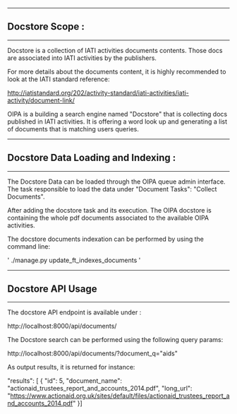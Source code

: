 --------
## Docstore Scope :
--------

Docstore is a collection of IATI activities documents contents. Those docs are associated into IATI activities by the publishers.

For more details about the documents content, it is highly recommended to look at the IATI standard reference:

http://iatistandard.org/202/activity-standard/iati-activities/iati-activity/document-link/

OIPA is a building a search engine named "Docstore" that is collecting docs published in IATI activities. It is offering a word look up and generating a list of documents that is matching users queries.

--------
## Docstore Data Loading and Indexing :
--------
The Docstore Data can be loaded through the OIPA queue admin interface. The task responsible to load the data under "Document Tasks": "Collect Documents".

After adding the docstore task and its execution. The OIPA docstore is containing the whole pdf documents associated to the available OIPA activities.

The docstore documents indexation can be performed by using the command line:

'
./manage.py update_ft_indexes_documents
'


--------
## Docstore API Usage
--------

The docstore API endpoint is available under :

http://localhost:8000/api/documents/

The Docstore search can be performed using the following query params:

http://localhost:8000/api/documents/?document_q="aids"

As output results, it is returned for instance:

"results": [
{
    "id": 5,
    "document_name": "actionaid_trustees_report_and_accounts_2014.pdf",
    "long_url": "https://www.actionaid.org.uk/sites/default/files/actionaid_trustees_report_and_accounts_2014.pdf"
}]
